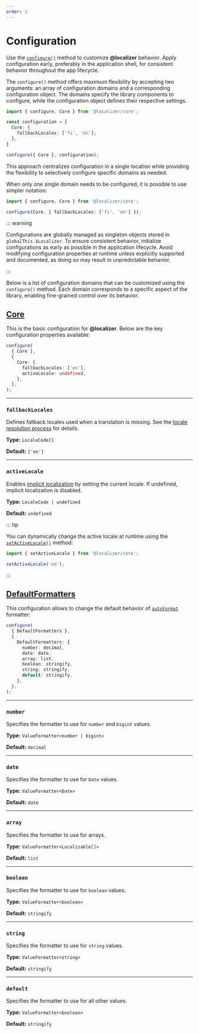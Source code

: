 ```yaml
---
order: 2
---
```


# Configuration <Package name="core"/>

Use the [`configure()`](../api/_localizer/core/configure/index.md) method to customize **@localizer** behavior. Apply configuration early, preferably in the application shell, for consistent behavior throughout the app lifecycle.

The `configure()` method offers maximum flexibility by accepting two arguments: an array of configuration domains and a corresponding configuration object. The domains specify the library components to configure, while the configuration object defines their respective settings.

```typescript
import { configure, Core } from '@localizer/core';

const configuration = {
  Core: {
    fallbackLocales: ['fi', 'en'];
  },
}

configure({ Core }, configuration);
```

This approach centralizes configuration in a single location while providing the flexibility to selectively configure specific domains as needed.

When only one single domain needs to be configured, it is possible to use simpler notation:

```typescript
import { configure, Core } from '@localizer/core';

configure(Core, { fallbackLocales: ['fi', 'en'] });
```

::: warning

Configurations are globally managed as singleton objects stored in `globalThis.$Localizer`. To ensure consistent behavior, initialize configurations as early as possible in the application lifecycle. Avoid modifying configuration properties at runtime unless explicitly supported and documented, as doing so may result in unpredictable behavior.

:::

Below is a list of configuration domains that can be customized using the `configure()` method.
Each domain corresponds to a specific aspect of the library, enabling fine-grained control over its behavior.

## [Core](../api/_localizer/core/CoreOptions/index.md) <Package name="core"/>

This is the basic configuration for **@localizer**. Below are the key configuration properties available:

```typescript
configure(
  { Core },
  {
    Core: {
      fallbackLocales: ['en'],
      activeLocale: undefined,
    },
  },
);
```

---

### `fallbackLocales`

Defines fallback locales used when a translation is missing. See the [locale resolution process](./localizer.md#locale-resolution) for details.

**Type:** `LocaleCode[]`

**Default:** `['en']`

---

### `activeLocale` <Experimental/>

Enables [implicit localization](./localizer.md#implicit-localization) by setting the current locale. If undefined, implicit localization is disabled.

**Type:** `LocaleCode | undefined`

**Default:** `undefined`

::: tip

You can dynamically change the active locale at runtime using the [`setActiveLocale()`](../api/_localizer/core/setActiveLocale/index.md) method:

```typescript
import { setActiveLocale } from '@localizer/core';

setActiveLocale('en');
```

:::

## [DefaultFormatters](../api/_localizer/format/DefaultFormattersOptions/index.md) <Package name="format"/>

This configuration allows to change the default behavior of [`autoFormat`](../formatting/preconfigured-formatters/universal/auto-format.md) formatter:

```typescript
configure(
  { DefaultFormatters },
  {
    DefaultFormatters: {
      number: decimal,
      date: date,
      array: list,
      boolean: stringify,
      string: stringify,
      default: stringify,
    },
  },
);
```

---

### `number`

Specifies the formatter to use for `number` and `bigint` values.

**Type:** `ValueFormatter<number | bigint>`

**Default:** `decimal`

---

### `date`

Specifies the formatter to use for `Date` values.

**Type:** `ValueFormatter<Date>`

**Default:** `date`

---

### `array`

Specifies the formatter to use for arrays.

**Type:** `ValueFormatter<Localizable[]>`

**Default:** `list`

---

### `boolean`

Specifies the formatter to use for `boolean` values.

**Type:** `ValueFormatter<boolean>`

**Default:** `stringify`

---

### `string`

Specifies the formatter to use for `string` values.

**Type:** `ValueFormatter<string>`

**Default:** `stringify`

---

### `default`

Specifies the formatter to use for all other values.

**Type:** `ValueFormatter<boolean>`

**Default:** `stringify`
